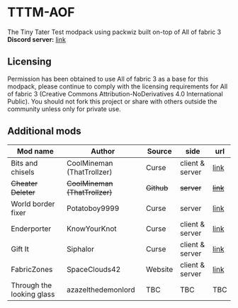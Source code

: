 # TTTM-AOF
The Tiny Tater Test modpack using packwiz built on-top of All of fabric 3  
**Discord server:** [link](https://discord.gg/YeXshh3sKE)

## Licensing
Permission has been obtained to use All of fabric 3 as a base for this modpack, please continue to comply with the licensing requirements for All of fabric 3 (Creative Commons Attribution-NoDerivatives 4.0 International Public). You should not fork this project or share with others outside the community unless only for private use.

## Additional mods
| Mod name | Author | Source | side | url |
| --- | --- | --- | --- | --- |
| Bits and chisels | CoolMineman (ThatTrollzer) | Curse | client & server | [link](https://www.curseforge.com/minecraft/mc-mods/bits-and-chisels) | 
| ~~Cheater Deleter~~ | ~~CoolMineman (ThatTrollzer)~~ | ~~Github~~ | ~~server~~ | ~~[link](https://github.com/CoolMineman/CheaterDeleter/actions)~~ |
| World border fixer | Potatoboy9999 | Curse | server | [link](https://www.curseforge.com/minecraft/mc-mods/world-border-fix) |
| Enderporter | KnowYourKnot | Curse | client & server | [link](https://www.curseforge.com/minecraft/mc-mods/knowyourknot-enderporter) |
| Gift It | Siphalor | Curse | client & server | [link](https://www.curseforge.com/minecraft/mc-mods/gift-it) |
| FabricZones | SpaceClouds42 | Website | client & server | [link](https://spaceclouds42.github.io/FabricZones/releases.html) |
| Through the looking glass | azazelthedemonlord | TBC | TBC | TBC |



